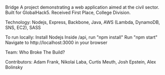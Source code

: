Bridge
A project demonstrating a web application aimed at the civil sector.
Built for GlobalHack5. Received First Place, College Division. 

Technology: Nodejs, Express, Backbone, Java, AWS (Lambda, DynamoDB, SNS, EC2), SASS

To run locally:
Install Nodejs
Inside /api, run "npm install"
Run "npm start"
Navigate to http://localhost:3000 in your browser

Team: Who Broke The Build?

Contributors:
Adam Frank,
Nikolai Laba,
Curtis Meuth,
Josh Epstein,
Alex Bolinsky
